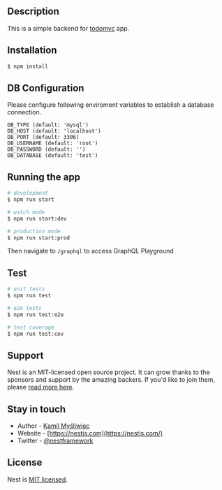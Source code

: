 ## Description
This is a simple backend for [todomvc](http://todomvc.com/examples/react) app. 

## Installation

```bash
$ npm install
```

## DB Configuration
Please configure following enviroment variables to establish a database connection.

```command
DB_TYPE (default: 'mysql')
DB_HOST (default: 'localhost')
DB_PORT (default: 3306)
DB_USERNAME (default: 'root')
DB_PASSWORD (default: '')
DB_DATABASE (default: 'test')
```

## Running the app

```bash
# development
$ npm run start

# watch mode
$ npm run start:dev

# production mode
$ npm run start:prod
```

Then navigate to `/graphql` to access GraphQL Playground

## Test

```bash
# unit tests
$ npm run test

# e2e tests
$ npm run test:e2e

# test coverage
$ npm run test:cov
```

## Support

Nest is an MIT-licensed open source project. It can grow thanks to the sponsors and support by the amazing backers. If you'd like to join them, please [read more here](https://docs.nestjs.com/support).

## Stay in touch

- Author - [Kamil Myśliwiec](https://kamilmysliwiec.com)
- Website - [https://nestjs.com](https://nestjs.com/)
- Twitter - [@nestframework](https://twitter.com/nestframework)

## License

  Nest is [MIT licensed](LICENSE).
